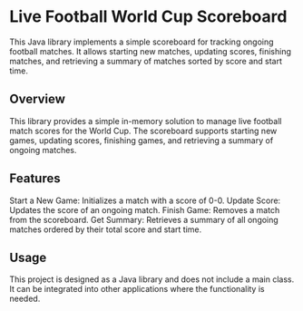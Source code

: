 # Live Football World Cup Scoreboard

This Java library implements a simple scoreboard for tracking ongoing football matches. It allows starting new matches, updating scores, finishing matches, and retrieving a summary of matches sorted by score and start time.

## Overview
This library provides a simple in-memory solution to manage live football match scores for the World Cup. The scoreboard supports starting new games, updating scores, finishing games, and retrieving a summary of ongoing matches.

## Features
Start a New Game: Initializes a match with a score of 0-0.
Update Score: Updates the score of an ongoing match.
Finish Game: Removes a match from the scoreboard.
Get Summary: Retrieves a summary of all ongoing matches ordered by their total score and start time.

## Usage
This project is designed as a Java library and does not include a main class. It can be integrated into other applications where the functionality is needed.
